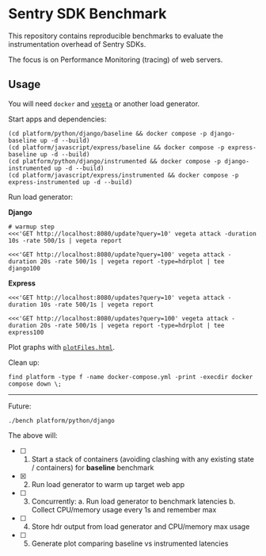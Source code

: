 # Sentry SDK Benchmark

This repository contains reproducible benchmarks to evaluate the instrumentation overhead of Sentry SDKs.

The focus is on Performance Monitoring (tracing) of web servers.

## Usage

You will need `docker` and [`vegeta`](https://github.com/tsenart/vegeta) or another load generator.

Start apps and dependencies:

```
(cd platform/python/django/baseline && docker compose -p django-baseline up -d --build)
(cd platform/javascript/express/baseline && docker compose -p express-baseline up -d --build)
(cd platform/python/django/instrumented && docker compose -p django-instrumented up -d --build)
(cd platform/javascript/express/instrumented && docker compose -p express-instrumented up -d --build)
```

Run load generator:

**Django**

```
# warmup step
<<<'GET http://localhost:8080/update?query=10' vegeta attack -duration 10s -rate 500/1s | vegeta report

<<<'GET http://localhost:8080/update?query=100' vegeta attack -duration 20s -rate 500/1s | vegeta report -type=hdrplot | tee django100
```

**Express**

```
<<<'GET http://localhost:8080/updates?query=10' vegeta attack -duration 10s -rate 500/1s | vegeta report

<<<'GET http://localhost:8080/updates?query=100' vegeta attack -duration 20s -rate 500/1s | vegeta report -type=hdrplot | tee express100
```

Plot graphs with [`plotFiles.html`](plotFiles.html).
<!--
https://hdrhistogram.github.io/HdrHistogram/plotFiles.html
-->

Clean up:

```
find platform -type f -name docker-compose.yml -print -execdir docker compose down \;
```

---

Future:

```
./bench platform/python/django
```

The above will:

- [ ] 1. Start a stack of containers (avoiding clashing with any existing state / containers) for **baseline** benchmark
- [x] 2. Run load generator to warm up target web app
- [ ] 3. Concurrently:
    a. Run load generator to benchmark latencies
    b. Collect CPU/memory usage every 1s and remember max
- [ ] 4. Store hdr output from load generator and CPU/memory max usage
- [ ] 5. Generate plot comparing baseline vs instrumented latencies
